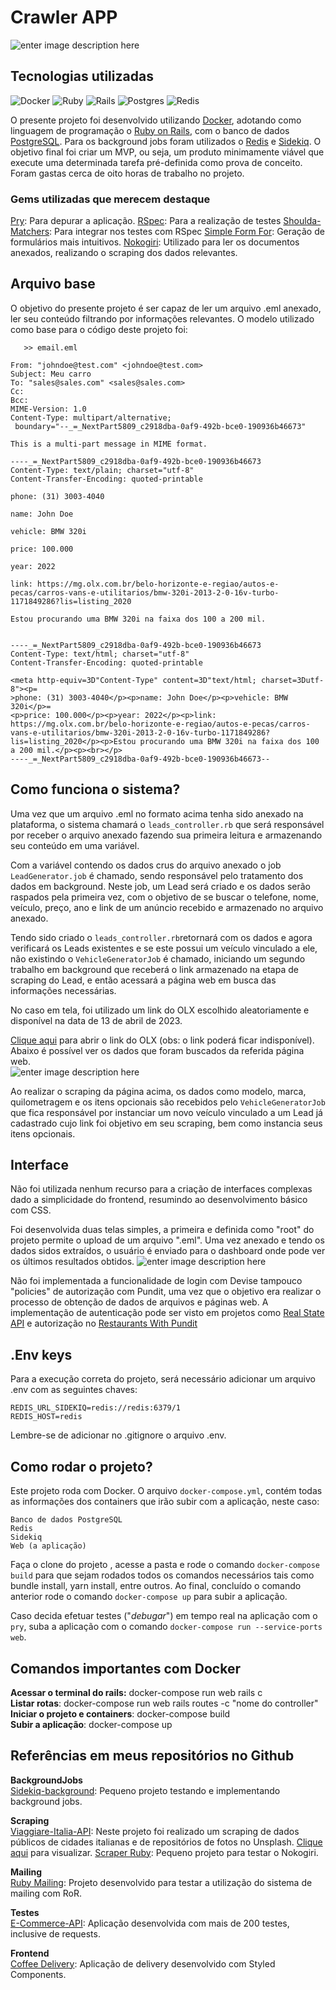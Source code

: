 # Crawler APP
![enter image description here](https://res.cloudinary.com/dloadb2bx/image/upload/v1681442700/craw1_k5degk.png)

## Tecnologias utilizadas
![Docker](https://img.shields.io/badge/docker-%230db7ed.svg?style=for-the-badge&logo=docker&logoColor=white)  ![Ruby](https://img.shields.io/badge/ruby-%23CC342D.svg?style=for-the-badge&logo=ruby&logoColor=white) ![Rails](https://img.shields.io/badge/rails-%23CC0000.svg?style=for-the-badge&logo=ruby-on-rails&logoColor=white) ![Postgres](https://img.shields.io/badge/postgres-%23316192.svg?style=for-the-badge&logo=postgresql&logoColor=white) ![Redis](https://img.shields.io/badge/redis-%23DD0031.svg?style=for-the-badge&logo=redis&logoColor=white)

O presente projeto foi desenvolvido utilizando [Docker](https://www.docker.com/), adotando como linguagem de programação o [Ruby on Rails](https://rubyonrails.org/), com o banco de dados [PostgreSQL](https://www.postgresql.org/). Para os background jobs foram utilizados o [Redis](https://redis.io/) e [Sidekiq](https://github.com/sidekiq/sidekiq).  O objetivo final foi criar um MVP, ou seja, um produto minimamente viável que execute uma determinada tarefa pré-definida como prova de conceito. Foram gastas cerca de oito horas de trabalho no projeto.  

### Gems utilizadas que merecem destaque
[Pry](https://github.com/pry/pry):  Para depurar a aplicação. 
[RSpec](https://github.com/rspec/rspec-rails):  Para a realização de testes
[Shoulda-Matchers](https://github.com/thoughtbot/shoulda-matchers): Para integrar nos testes com RSpec
[Simple Form For](https://github.com/heartcombo/simple_form): Geração de formulários mais intuitivos. 
[Nokogiri](https://nokogiri.org/): Utilizado para ler os documentos anexados, realizando o scraping dos dados relevantes.

## Arquivo base
O objetivo do presente projeto é ser capaz de ler um arquivo .eml anexado, ler seu conteúdo filtrando por informações relevantes. O modelo utilizado como base para o código deste projeto foi:
	
`	>> email.eml`
	

    From: "johndoe@test.com" <johndoe@test.com>
    Subject: Meu carro
    To: "sales@sales.com" <sales@sales.com>
    Cc: 
    Bcc: 
    MIME-Version: 1.0
    Content-Type: multipart/alternative;
     boundary="--_=_NextPart5809_c2918dba-0af9-492b-bce0-190936b46673"
    
    This is a multi-part message in MIME format.
    
    ----_=_NextPart5809_c2918dba-0af9-492b-bce0-190936b46673
    Content-Type: text/plain; charset="utf-8"
    Content-Transfer-Encoding: quoted-printable
    
    phone: (31) 3003-4040
    
    name: John Doe
    
    vehicle: BMW 320i
    
    price: 100.000
    
    year: 2022
    
    link: https://mg.olx.com.br/belo-horizonte-e-regiao/autos-e-pecas/carros-vans-e-utilitarios/bmw-320i-2013-2-0-16v-turbo-1171849286?lis=listing_2020
    
    Estou procurando uma BMW 320i na faixa dos 100 a 200 mil.
    
    
    ----_=_NextPart5809_c2918dba-0af9-492b-bce0-190936b46673
    Content-Type: text/html; charset="utf-8"
    Content-Transfer-Encoding: quoted-printable
    
    <meta http-equiv=3D"Content-Type" content=3D"text/html; charset=3Dutf-8"><p=
    >phone: (31) 3003-4040</p><p>name: John Doe</p><p>vehicle: BMW 320i</p>=
    <p>price: 100.000</p><p>year: 2022</p><p>link: https://mg.olx.com.br/belo-horizonte-e-regiao/autos-e-pecas/carros-vans-e-utilitarios/bmw-320i-2013-2-0-16v-turbo-1171849286?lis=listing_2020</p><p>Estou procurando uma BMW 320i na faixa dos 100 a 200 mil.</p><p><br></p>
    ----_=_NextPart5809_c2918dba-0af9-492b-bce0-190936b46673--

## Como funciona o sistema?
Uma vez que um arquivo .eml no formato acima tenha sido anexado na plataforma, o sistema chamará o `leads_controller.rb` que será responsável por receber o arquivo anexado fazendo sua primeira leitura e armazenando seu conteúdo em uma variável. 

Com a variável contendo os dados crus do arquivo anexado o job `LeadGenerator.job` é chamado, sendo responsável pelo tratamento dos dados em background. Neste job, um Lead será criado e os dados serão raspados pela primeira vez, com o objetivo de se buscar o telefone, nome, veículo, preço, ano e link de um anúncio recebido e armazenado no arquivo anexado. 

Tendo sido criado o `leads_controller.rb`retornará com os dados e agora verificará os Leads existentes e se este possui um veículo vinculado a ele, não existindo o `VehicleGeneratorJob` é chamado, iniciando um segundo trabalho em background que receberá o link armazenado na etapa de scraping do Lead, e então acessará a página web em busca das informações necessárias. 

No caso em tela, foi utilizado um link do OLX escolhido aleatoriamente e disponível na data de 13 de abril de 2023.

[Clique aqui](https://mg.olx.com.br/belo-horizonte-e-regiao/autos-e-pecas/carros-vans-e-utilitarios/bmw-320i-2013-2-0-16v-turbo-1171849286?lis=listing_2020) para abrir o link do OLX (obs: o link poderá ficar indisponível). Abaixo é possível ver os dados que foram buscados da referida página web.
<br>
![enter image description here](https://res.cloudinary.com/dloadb2bx/image/upload/v1681407640/scrap1_xadsj0.png)

Ao realizar o scraping da página acima, os dados como modelo, marca, quilometragem e os itens opcionais são recebidos pelo `VehicleGeneratorJob` que fica responsável por instanciar um novo veículo vinculado a um Lead já cadastrado cujo link foi objetivo em seu scraping, bem como instancia seus itens opcionais. 

## Interface
Não foi utilizada nenhum recurso para a criação de interfaces complexas dado a simplicidade do frontend, resumindo ao desenvolvimento básico com CSS. 

Foi desenvolvida duas telas simples, a primeira e definida como "root" do projeto permite o upload de um arquivo ".eml". Uma vez anexado e tendo os dados sidos extraídos, o usuário é enviado para o dashboard onde pode ver os últimos resultados obtidos. 
![enter image description here](https://res.cloudinary.com/dloadb2bx/image/upload/v1681443979/craw3_pzhr6q.png)

Não foi implementada a funcionalidade de login com Devise tampouco "policies" de autorização com Pundit, uma vez que o objetivo era realizar o processo de obtenção de dados de arquivos e páginas web. A implementação de autenticação pode ser visto em projetos como [Real State API](https://github.com/thiagohrcosta/tourist-app-API) e autorização no [Restaurants With Pundit](https://github.com/thiagohrcosta/restaurants_with_pundit)

## .Env keys
Para a execução correta do projeto, será necessário adicionar um arquivo .env com as seguintes chaves:

    REDIS_URL_SIDEKIQ=redis://redis:6379/1
    REDIS_HOST=redis
   
   Lembre-se de adicionar no .gitignore o arquivo .env. 
<br>
## Como rodar o projeto?
Este projeto roda com Docker. O arquivo `docker-compose.yml`, contém todas as informações dos containers que irão subir com a aplicação, neste caso:

    Banco de dados PostgreSQL
    Redis
    Sidekiq
    Web (a aplicação)

Faça o clone do projeto , acesse a pasta e rode o comando `docker-compose build` para que sejam rodados todos os comandos necessários tais como bundle install, yarn install, entre outros. Ao final, concluído o comando anterior rode o comando `docker-compose up` para subir a aplicação.

Caso decida efetuar testes ("*debugar*") em tempo real na aplicação com o `pry`, suba a aplicação com o comando `docker-compose run --service-ports web`. 

## Comandos importantes com Docker
**Acessar o terminal do rails:** docker-compose run web rails c <br>
**Listar rotas**: docker-compose run web rails routes -c "nome do controller" <br>
**Iniciar o projeto e containers**: docker-compose build <br>
**Subir a aplicação**: docker-compose up <br>


## Referências em meus repositórios no Github

**BackgroundJobs**<br>
[Sidekiq-background](https://github.com/thiagohrcosta/Sidekiq-background): Pequeno projeto testando e implementando background jobs.

**Scraping**<br>
[Viaggiare-Italia-API](https://github.com/thiagohrcosta/Viaggiare-Italia-API): Neste projeto foi realizado um scraping de dados públicos de cidades italianas e de repositórios de fotos no Unsplash. [Clique aqui](https://github.com/thiagohrcosta/Viaggiare-Italia-API/blob/main/db/seeds.rb) para visualizar. 
[Scraper Ruby](https://github.com/thiagohrcosta/scraper-ruby): Pequeno projeto para testar o Nokogiri.

**Mailing**<br>
[Ruby Mailing](https://github.com/thiagohrcosta/Mailing): Projeto desenvolvido para testar a utilização do sistema de mailing com RoR.

**Testes**<br>
[E-Commerce-API](https://github.com/thiagohrcosta/Ecommerce-Api): Aplicação desenvolvida com mais de 200 testes, inclusive de requests. 

**Frontend**<br>
[Coffee Delivery](https://github.com/thiagohrcosta/Coffee-delivery): Aplicação de delivery desenvolvido com Styled Components.
